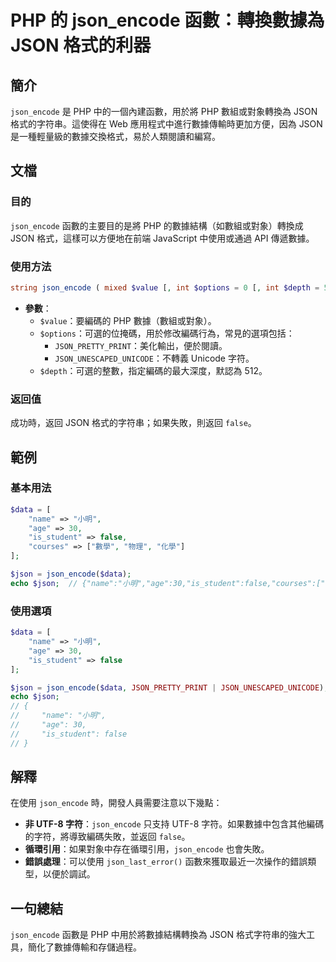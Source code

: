 <!--
Meta Description: # PHP 的 json_encode 函數：轉換數據為 JSON 格式的利器 ## 簡介 `json_encode` 是 PHP 中的一個內建函數，用於將 PHP 數組或對象轉換為 JSON 格式的字符串。這使得在 Web 應用程式中進行數據傳輸時更加方便，因為 JSON 是一種輕量級的數據交換格...
Meta Keywords: json_encode, json, php, false, data
-->

# PHP 的 json_encode 函數：轉換數據為 JSON 格式的利器

## 簡介
`json_encode` 是 PHP 中的一個內建函數，用於將 PHP 數組或對象轉換為 JSON 格式的字符串。這使得在 Web 應用程式中進行數據傳輸時更加方便，因為 JSON 是一種輕量級的數據交換格式，易於人類閱讀和編寫。

## 文檔
### 目的
`json_encode` 函數的主要目的是將 PHP 的數據結構（如數組或對象）轉換成 JSON 格式，這樣可以方便地在前端 JavaScript 中使用或通過 API 傳遞數據。

### 使用方法
```php
string json_encode ( mixed $value [, int $options = 0 [, int $depth = 512 ]] )
```
- **參數**：
  - `$value`：要編碼的 PHP 數據（數組或對象）。
  - `$options`：可選的位掩碼，用於修改編碼行為，常見的選項包括：
    - `JSON_PRETTY_PRINT`：美化輸出，便於閱讀。
    - `JSON_UNESCAPED_UNICODE`：不轉義 Unicode 字符。
  - `$depth`：可選的整數，指定編碼的最大深度，默認為 512。

### 返回值
成功時，返回 JSON 格式的字符串；如果失敗，則返回 `false`。

## 範例
### 基本用法
```php
$data = [
    "name" => "小明",
    "age" => 30,
    "is_student" => false,
    "courses" => ["數學", "物理", "化學"]
];

$json = json_encode($data);
echo $json;  // {"name":"小明","age":30,"is_student":false,"courses":["數學","物理","化學"]}
```

### 使用選項
```php
$data = [
    "name" => "小明",
    "age" => 30,
    "is_student" => false
];

$json = json_encode($data, JSON_PRETTY_PRINT | JSON_UNESCAPED_UNICODE);
echo $json;
// {
//     "name": "小明",
//     "age": 30,
//     "is_student": false
// }
```

## 解釋
在使用 `json_encode` 時，開發人員需要注意以下幾點：

- **非 UTF-8 字符**：`json_encode` 只支持 UTF-8 字符。如果數據中包含其他編碼的字符，將導致編碼失敗，並返回 `false`。
- **循環引用**：如果對象中存在循環引用，`json_encode` 也會失敗。
- **錯誤處理**：可以使用 `json_last_error()` 函數來獲取最近一次操作的錯誤類型，以便於調試。

## 一句總結
`json_encode` 函數是 PHP 中用於將數據結構轉換為 JSON 格式字符串的強大工具，簡化了數據傳輸和存儲過程。